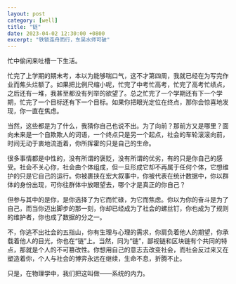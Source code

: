 ```yaml
---
layout: post
category: [well]
title: "链"
date: 2023-04-02 12:30:00 +0800
excerpt: "铁锁连舟而行，东吴水师可破"
---
```


忙中偷闲来吐槽一下生活。

忙完了上学期的期末考，本以为能够喘口气，这不才第四周，我就已经在为写完作业而焦头烂额了。如果把比例尺缩小呢，忙完了中考忙高考，忙完了高考忙绩点，之后还有一堆，我甚至都没有列举的欲望了。总之忙完了一个学期还有下一个学期，忙完了一个目标还有下一个目标。如果你把眼光定位在终点，那你会惊喜地发现，你一直在焦虑。

当然，这些都是为了什么，我猜你自己也说不出。为了向前？那前方又是哪里？面向未来是一个自欺欺人的词语，一个终点只是另一个起点，社会的车轮滚滚向前，时间无动于衷地流逝着，你所挥霍的只是自己的生命。

很多事情都是中性的，没有所谓的褒贬，没有所谓的优劣，有的只是你自己的感受。社会不关心你，社会由个体组成，但一旦形成它却不再属于任何个体，它想维护的只是它自己的运行。你被裹挟在宏大叙事中，你被代表在统计数据中，你以群体的身份出现，可你往群体中放眼望去，哪个才是真正的你自己？

但参与其中的是你，是你选择了为它而忙碌，为它而焦虑。你以为你的奋斗是为了自己，而当你迈出脚步的那一刻，你却已经成为了社会的螺丝钉，你也成为了规则的维护者，你也成了数据的分之一。

不，你逃不出社会的五指山，你有生理与心理的需求，你肩负着他人的期望，你承载着他人的目光，你也在“链”上。当然，同为“链”，鄙视链和区块链有个共同的特点，那就是个人的不可篡改性。你想用自己的意志去改变社会，而社会反过来又在塑造着你，个人与社会的博弈永远在继续，生命不息，折腾不止。

只是，在物理学中，我们把这叫做——系统的内力。
